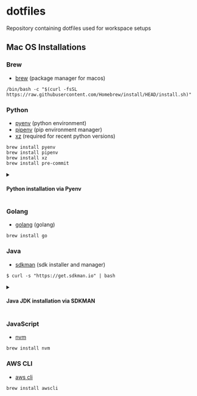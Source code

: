 # dotfiles
Repository containing dotfiles used for workspace setups

## Mac OS Installations

### Brew
- [brew](https://brew.sh/) (package manager for macos)

```shell
/bin/bash -c "$(curl -fsSL https://raw.githubusercontent.com/Homebrew/install/HEAD/install.sh)"
```

### Python
- [pyenv](https://formulae.brew.sh/formula/pyenv) (python environment)
- [pipenv](https://formulae.brew.sh/formula/pipenv) (pip environment manager)
- [xz](https://formulae.brew.sh/formula/xz) (required for recent python versions)

```shell
brew install pyenv
brew install pipenv
brew install xz
brew install pre-commit
```
<details>
<summary><h4>Python installation via Pyenv</h4></summary>
Before running the next set of commands, please ensure that your .zprofile is updated 
with the profile in this repo.

```shell
pyenv install --list | grep 3.X  <-- find Python version available
pyenv install 3.X.X  <-- install Python version through pyenv
pyenv versions  <-- see versions of Python installed
pyenv global 3.X.X  <-- set the Python version globally to an installed version of Python
```

You can verify the Python version by doing:

`python --version` or `python3 --version`
</details>

### Golang
- [golang](https://formulae.brew.sh/formula/go) (golang)

```shell
brew install go
```

### Java
- [sdkman](https://sdkman.io/) (sdk installer and manager)

```shell
$ curl -s "https://get.sdkman.io" | bash
```

<details>
<summary><h4>Java JDK installation via SDKMAN</h4></summary>
Before running the next set of commands, please ensure that your .zprofile is updated 
with the profile in this repo.

```shell
sdk list java | grep amzn  <-- find Java Corretto JDK versions available
sdk install java {Identifier}  <-- install Java Corretto JDK version i.e. 8.0.402-amzn
```

In the `.zprofile`, there are aliases for Java 8, 11, 17, 21. They can be modified by installing
the preferred version and updating the `.zprofile`. If using the provided profile, run the 
following:

```shell
sdk install java 8.0.402-amzn
sdk install java 11.0.22-amzn
sdk install java 17.0.10-amzn
sdk install java 21.0.2-amzn
```

Then switch Java versions by entering `java8`, `java11`, `java17`, `java21`:

```shell
java8

> Using java version 8.0.402-amzn in this shell.
```

</details>

### JavaScript
- [nvm](https://formulae.brew.sh/formula/nvm)

```shell
brew install nvm
```

### AWS CLI

- [aws cli](https://formulae.brew.sh/formula/awscli)

```shell
brew install awscli
```
